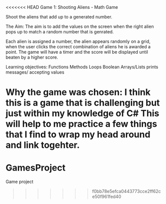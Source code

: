<<<<<<< HEAD
Game 1:
Shooting Aliens - Math Game

Shoot the aliens that add up to a generated number.

The Aim:
The aim is to add the values on the screen when the right 
alien pops up to match a random number that is genrated. 

Each alien is assigned a number, the alien appears randomly
on a grid, when the user clicks the correct combination of aliens 
he is awarded a point. The game will have a timer and the score will 
be displayed until beaten by a higher score. 

Learning objectives: 
Functions
Methods
Loops
Boolean
Arrays/Lists
prints messages/ accepting values

Why the game was chosen: 
I think this is a game that is challenging but just within my knowledge of C#
This will help to me practice a few things that I find to wrap my head around and 
link togehter. 
=======
# GamesProject
Game project 
>>>>>>> f0bb78e5efca0443773cce2ff62ce50f961fed40
